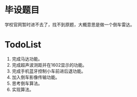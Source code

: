 # 毕设题目

学校官网暂时进不去了，找不到原题，大概意思是做一个倒车雷达。

# TodoList

1. 完成马达功能。
2. 完成超声波测距并在1602显示的功能。
3. 完成手机蓝牙控制小车前进后退功能。
4. 加入倒车影像传输功能。
5. 思考倒车算法。
6. 实现算法。